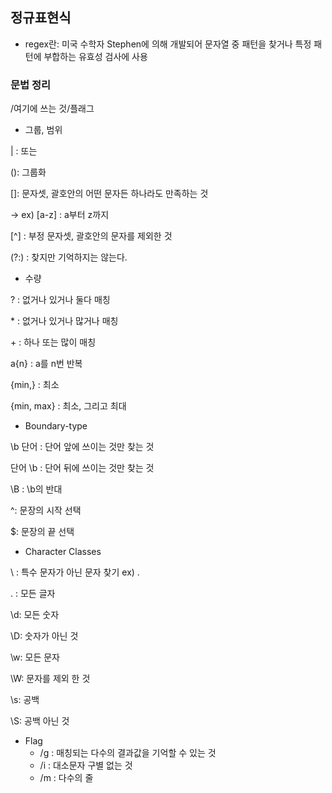 ## 정규표현식

- regex란: 미국 수학자 Stephen에 의해 개발되어 문자열 중 패턴을 찾거나 특정 패턴에 부합하는 유효성 검사에 사용



### 문법 정리



/여기에 쓰는 것/플래그



- 그룹, 범위

| : 또는

(): 그룹화

[]: 문자셋, 괄호안의 어떤 문자든 하나라도 만족하는 것

-> ex) [a-z] : a부터 z까지

[^] : 부정 문자셋, 괄호안의 문자를 제외한 것

(?:) : 찾지만 기억하지는 않는다.



- 수량

? : 없거나 있거나 둘다 매칭

\* : 없거나 있거나 많거나 매칭

\+ : 하나 또는 많이 매칭

a{n} : a를 n번 반복

{min,} : 최소

{min, max} : 최소, 그리고 최대



- Boundary-type

\b 단어 : 단어 앞에 쓰이는 것만 찾는 것

단어 \b : 단어 뒤에 쓰이는 것만 찾는 것

\B : \b의 반대

^: 문장의 시작 선택

$: 문장의 끝 선택



- Character Classes

\ : 특수 문자가 아닌 문자 찾기 ex) \.

. : 모든 글자

\d: 모든 숫자

\D: 숫자가 아닌 것

\w: 모든 문자

\W: 문자를 제외 한 것

\s: 공백

\S: 공백 아닌 것


- Flag
  - /g : 매칭되는 다수의 결과값을 기억할 수 있는 것
  - /i : 대소문자 구별 없는 것
  - /m : 다수의 줄
